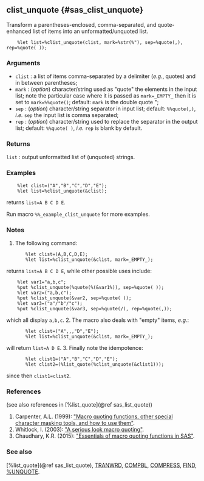## clist_unquote {#sas_clist_unquote}
Transform a parentheses-enclosed, comma-separated, and quote-enhanced list of items into an 
unformatted/unquoted list. 

~~~sas
	%let list=%clist_unquote(clist, mark=%str(%"), sep=%quote(,), rep=%quote( ));
~~~

### Arguments
* `clist` : a list of items comma-separated by a delimiter (_e.g._, quotes) and in between 
	parentheses;
* `mark` : (_option_) character/string used as "quote" the elements in the input list; note the 
	particular case where it is passed as `mark=_EMPTY_` then it is set to `mark=%%quote()`; 
	default: `mark` is the double quote "; 
* `sep` : (_option_) character/string separator in input list; default: `%%quote(,)`, _i.e._ 
	`sep` the input list is comma separated;
* `rep` : (_option_) character/string used to replace the separator in the output list; default: 
	`%%quote( )`, _i.e._ `rep` is blank by default.
 
### Returns
`list` : output unformatted list of (unquoted) strings.

### Examples

~~~sas
	%let clist=("A","B","C","D","E");
	%let list=%clist_unquote(&clist);
~~~	
returns `list=A B C D E`.

Run macro `%%_example_clist_unquote` for more examples.

### Notes
1. The following command:

~~~sas
       %let clist=(A,B,C,D,E);
       %let list=%clist_unquote(&clist, mark=_EMPTY_);
~~~
returns `list=A B C D E`, while other possible uses include:

~~~sas
	%let var1="a,b,c";
    %put %clist_unquote(%quote(%(&var1%)), sep=%quote( ));
    %let var2=("a,b,c");
    %put %clist_unquote(&var2, sep=%quote( ));
    %let var3=("a"/"b"/"c");
    %put %clist_unquote(&var3, sep=%quote(/), rep=%quote(,));
~~~
which all display `a,b,c`.
2. The macro also deals with "empty" items, _e.g._:

~~~sas
       %let clist=("A",,,"D","E");
	   %let list=%clist_unquote(&clist, mark=_EMPTY_);
~~~
will return `list=A D E`.
3. Finally note the idempotence:
	
~~~sas
       %let clist1=("A","B","C","D","E");
       %let clist2=(%list_quote(%clist_unquote(&clist1)));
~~~
since then `clist1=clist2`.

### References
(see also references in [%list_quote](@ref sas_list_quote))
1. Carpenter, A.L. (1999): ["Macro quoting functions, other special character masking tools, and how to use them"](http://www.ats.ucla.edu/stat/sas/library/nesug99/ad088.pdf).
2. Whitlock, I. (2003): ["A serious look macro quoting"](http://www2.sas.com/proceedings/sugi28/011-28.pdf).
3. Chaudhary, K.R. (2015): ["Essentials of macro quoting functions in SAS"](http://www.mwsug.org/proceedings/2015/RF/MWSUG-2015-RF-08.pdf).

### See also
[%list_quote](@ref sas_list_quote),
[TRANWRD](http://support.sas.com/documentation/cdl/en/lrdict/64316/HTML/default/viewer.htm#a000215027.htm),
[COMPBL](http://support.sas.com/documentation/cdl/en/lrdict/64316/HTML/default/viewer.htm#a000214211.htm),
[COMPRESS](http://support.sas.com/documentation/cdl/en/lrdict/64316/HTML/default/viewer.htm#a000212246.htm),
[FIND](http://support.sas.com/documentation/cdl/en/lrdict/64316/HTML/default/viewer.htm#a002267763.htm),
[%UNQUOTE](http://support.sas.com/documentation/cdl/en/mcrolref/61885/HTML/default/viewer.htm#a000543618.htm).
